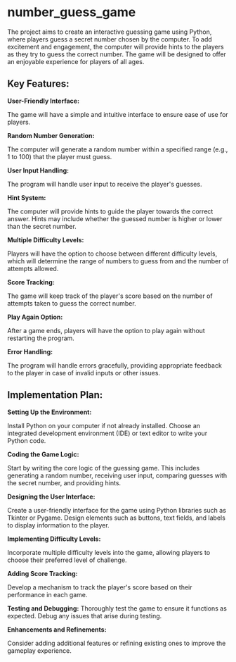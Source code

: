 # number_guess_game

  The project aims to create an interactive guessing game using Python, where players guess a secret number chosen by the computer. 
  To add excitement and engagement, the computer will provide hints to the players as they try to guess the correct number. 
  The game will be designed to offer an enjoyable experience for players of all ages.

## Key Features:

**User-Friendly Interface:**

  The game will have a simple and intuitive interface to ensure ease of use for players.

**Random Number Generation:**

  The computer will generate a random number within a specified range (e.g., 1 to 100) that the player must guess.

**User Input Handling:**

  The program will handle user input to receive the player's guesses.

**Hint System:**

  The computer will provide hints to guide the player towards the correct answer. Hints may include whether the guessed number is higher or lower than the secret number.

**Multiple Difficulty Levels:**

  Players will have the option to choose between different difficulty levels, which will determine the range of numbers to guess from and the number of attempts allowed.

**Score Tracking:**

  The game will keep track of the player's score based on the number of attempts taken to guess the correct number.

**Play Again Option:**

  After a game ends, players will have the option to play again without restarting the program.

**Error Handling:**

  The program will handle errors gracefully, providing appropriate feedback to the player in case of invalid inputs or other issues.

## Implementation Plan:

**Setting Up the Environment:**

  Install Python on your computer if not already installed. Choose an integrated development environment (IDE) or text editor to write your Python code.

**Coding the Game Logic:**

  Start by writing the core logic of the guessing game. This includes generating a random number, receiving user input, comparing guesses with the secret number, and providing hints.

**Designing the User Interface:**

  Create a user-friendly interface for the game using Python libraries such as Tkinter or Pygame. Design elements such as buttons, text fields, and labels to display information to the player.

**Implementing Difficulty Levels:**

  Incorporate multiple difficulty levels into the game, allowing players to choose their preferred level of challenge.

**Adding Score Tracking:**

  Develop a mechanism to track the player's score based on their performance in each game.

**Testing and Debugging:**
  Thoroughly test the game to ensure it functions as expected. Debug any issues that arise during testing.

**Enhancements and Refinements:**

  Consider adding additional features or refining existing ones to improve the gameplay experience.
